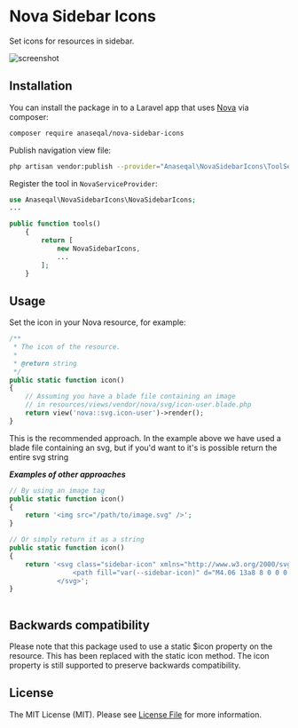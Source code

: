 # Nova Sidebar Icons

Set icons for resources in sidebar.

![screenshot](https://i.imgur.com/mB4nKmY.png)

## Installation

You can install the package in to a Laravel app that uses [Nova](https://nova.laravel.com) via composer:

```bash
composer require anaseqal/nova-sidebar-icons
```

Publish navigation view file:

```bash
php artisan vendor:publish --provider="Anaseqal\NovaSidebarIcons\ToolServiceProvider" --force
```

Register the tool in `NovaServiceProvider`:

```php
use Anaseqal\NovaSidebarIcons\NovaSidebarIcons;
...

public function tools()
    {
        return [
            new NovaSidebarIcons,
            ...
        ];
    }

```

## Usage

Set the icon in your Nova resource, for example:
```php
/**
 * The icon of the resource.
 *
 * @return string
 */
public static function icon() 
{
    // Assuming you have a blade file containing an image
    // in resources/views/vendor/nova/svg/icon-user.blade.php
    return view('nova::svg.icon-user')->render();
}
```

This is the recommended approach. In the example above we have used a blade file containing an svg, but if you'd want to it's is possible return the entire svg string

***Examples of other approaches***

```php
// By using an image tag
public static function icon() 
{
    return '<img src="/path/to/image.svg" />';
}

// Or simply return it as a string
public static function icon() 
{
    return '<svg class="sidebar-icon" xmlns="http://www.w3.org/2000/svg" viewBox="0 0 24 24">
                <path fill="var(--sidebar-icon)" d="M4.06 13a8 8 0 0 0 5.18 .... e.t.c."/>
            </svg>';
}
    
```

## Backwards compatibility
Please note that this package used to use a static $icon property on the resource. This has been replaced with the static icon method. The icon property is still supported to preserve backwards compatibility.

## License

The MIT License (MIT). Please see [License File](LICENSE) for more information.


